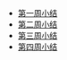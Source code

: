 - [第一周小结](https://github.com/saturn-lab/BDMI-2020A/blob/master/Memos/Study-Memo/40-Day1.md)
- [第二周小结](https://github.com/saturn-lab/BDMI-2020A/blob/master/Memos/Study-Memo/40-Day2.md)
- [第三周小结](https://github.com/saturn-lab/BDMI-2020A/blob/master/Memos/Study-Memo/40-Day3.md)
- [第四周小结](https://github.com/saturn-lab/BDMI-2020A/blob/master/Memos/Study-Memo/40-Day4.md)
